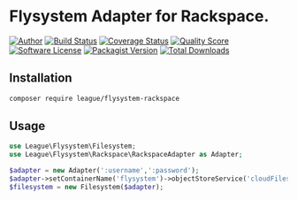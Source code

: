 # Flysystem Adapter for Rackspace.

[![Author](http://img.shields.io/badge/author-@frankdejonge-blue.svg?style=flat-square)](https://twitter.com/frankdejonge)
[![Build Status](https://img.shields.io/travis/thephpleague/flysystem-rackspace/master.svg?style=flat-square)](https://travis-ci.org/thephpleague/flysystem-rackspace)
[![Coverage Status](https://img.shields.io/scrutinizer/coverage/g/thephpleague/flysystem-rackspace.svg?style=flat-square)](https://scrutinizer-ci.com/g/thephpleague/flysystem-rackspace/code-structure)
[![Quality Score](https://img.shields.io/scrutinizer/g/thephpleague/flysystem-rackspace.svg?style=flat-square)](https://scrutinizer-ci.com/g/thephpleague/flysystem-rackspace)
[![Software License](https://img.shields.io/badge/license-MIT-brightgreen.svg?style=flat-square)](LICENSE)
[![Packagist Version](https://img.shields.io/packagist/v/league/flysystem-rackspace.svg?style=flat-square)](https://packagist.org/packages/league/flysystem-rackspace)
[![Total Downloads](https://img.shields.io/packagist/dt/league/flysystem-rackspace.svg?style=flat-square)](https://packagist.org/packages/league/flysystem-rackspace)


## Installation

```bash
composer require league/flysystem-rackspace
```

## Usage

```php
use League\Flysystem\Filesystem;
use League\Flysystem\Rackspace\RackspaceAdapter as Adapter;

$adapter = new Adapter(':username',':password');
$adapter->setContainerName('flysystem')->objectStoreService('cloudFiles','LON');
$filesystem = new Filesystem($adapter);
```
